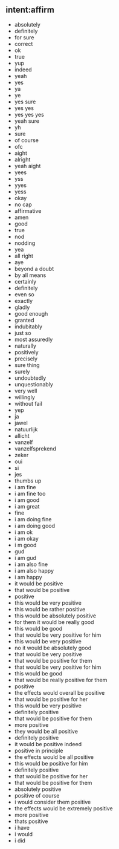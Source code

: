 ## intent:affirm
- absolutely
- definitely
- for sure
- correct
- ok
- true
- yup
- indeed
- yeah
- yes
- ya
- ye
- yes sure
- yes yes
- yes yes yes
- yeah sure
- yh
- sure
- of course
- ofc
- aight
- alright
- yeah aight
- yees
- yss
- yyes
- yess
- okay
- no cap
- affirmative
- amen
- good
- true
- nod
- nodding
- yea
- all right
- aye
- beyond a doubt
- by all means
- certainly
- definitely
- even so
- exactly
- gladly
- good enough
- granted
- indubitably
- just so
- most assuredly
- naturally
- positively
- precisely
- sure thing
- surely
- undoubtedly
- unquestionably
- very well
- willingly
- without fail
- yep
- ja
- jawel
- natuurlijk
- allicht
- vanzelf
- vanzelfsprekend
- zeker
- oui
- si
- jes
- thumbs up
- i am fine 
- i am fine too
- i am good
- i am great
- fine
- i am doing fine
- i am doing good
- i am ok
- i am okay
- i m good
- gud
- i am gud
- i am also fine
- i am also happy
- i am happy
- it would be positive
- that would be positive
- positive
- this would be very positive
- this would be rather positive
- this would be absolutely positive
- for them it would be really good
- this would be good
- that would be very positive for him
- this would be very positive
- no it would be absolutely good
- that would be very positive
- that would be positive for them
- that would be very positive for him
- this would be good
- that would be really positive for them
- positive
- the effects would overall be positive
- that would be positive for her
- this would be very positive
- definitely positive
- that would be positive for them
- more positive
- they would be all positive
- definitely positive
- it would be positive indeed
- positive in principle
- the effects would be all positive
- this would be positive for him
- definitely positive
- that would be positive for her
- that would be positive for them
- absolutely positive
- positive of course
- i would consider them positive
- the effects would be extremely positive
- more positive
- thats positive
- i have
- i would
- i did